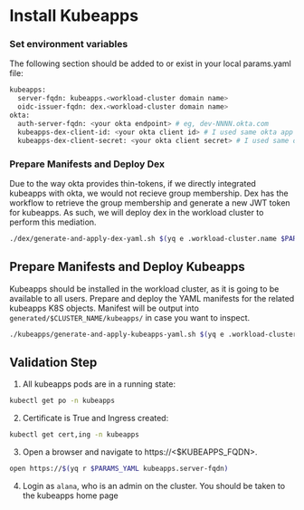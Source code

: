 # Install Kubeapps

### Set environment variables
The following section should be added to or exist in your local params.yaml file:

```bash
kubeapps:
  server-fqdn: kubeapps.<workload-cluster domain name>
  oidc-issuer-fqdn: dex.<workload-cluster domain name>
okta:
  auth-server-fqdn: <your okta endpoint> # eg, dev-NNNN.okta.com
  kubeapps-dex-client-id: <your okta client id> # I used same okta app that i used for Harbor
  kubeapps-dex-client-secret: <your okta client secret> # I used same okta app that i used for Harbor
```

### Prepare Manifests and Deploy Dex

Due to the way okta provides thin-tokens, if we directly integrated kubeapps with okta, we would not recieve group membership.  Dex has the workflow to retrieve the group
membership and generate a new JWT token for kubeapps.  As such, we will deploy dex in the workload cluster to perform this mediation.

```bash
./dex/generate-and-apply-dex-yaml.sh $(yq e .workload-cluster.name $PARAMS_YAML)
```

## Prepare Manifests and Deploy Kubeapps
Kubeapps should be installed in the workload cluster, as it is going to be available to all users. Prepare and deploy the YAML manifests for the related kubeapps K8S objects.  Manifest will be output into `generated/$CLUSTER_NAME/kubeapps/` in case you want to inspect.
```bash
./kubeapps/generate-and-apply-kubeapps-yaml.sh $(yq e .workload-cluster.name $PARAMS_YAML)
```

## Validation Step
1. All kubeapps pods are in a running state:
```bash
kubectl get po -n kubeapps
```
2. Certificate is True and Ingress created:
```bash
kubectl get cert,ing -n kubeapps
```
3. Open a browser and navigate to https://<$KUBEAPPS_FQDN>.  
```bash
open https://$(yq r $PARAMS_YAML kubeapps.server-fqdn)
```
4. Login as `alana`, who is an admin on the cluster.  You should be taken to the kubeapps home page